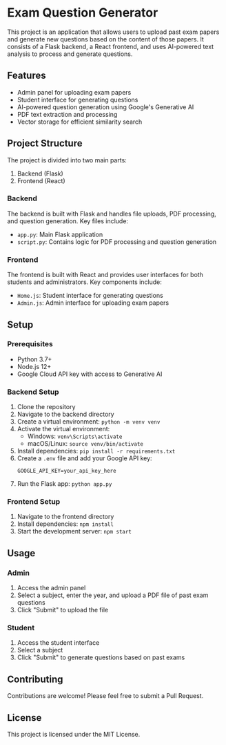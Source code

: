 # Exam Question Generator

This project is an application that allows users to upload past exam papers and generate new questions based on the content of those papers. It consists of a Flask backend, a React frontend, and uses AI-powered text analysis to process and generate questions.

## Features

- Admin panel for uploading exam papers
- Student interface for generating questions
- AI-powered question generation using Google's Generative AI
- PDF text extraction and processing
- Vector storage for efficient similarity search

## Project Structure

The project is divided into two main parts:

1. Backend (Flask)
2. Frontend (React)

### Backend

The backend is built with Flask and handles file uploads, PDF processing, and question generation. Key files include:

- `app.py`: Main Flask application
- `script.py`: Contains logic for PDF processing and question generation

### Frontend

The frontend is built with React and provides user interfaces for both students and administrators. Key components include:

- `Home.js`: Student interface for generating questions
- `Admin.js`: Admin interface for uploading exam papers

## Setup

### Prerequisites

- Python 3.7+
- Node.js 12+
- Google Cloud API key with access to Generative AI

### Backend Setup

1. Clone the repository
2. Navigate to the backend directory
3. Create a virtual environment: `python -m venv venv`
4. Activate the virtual environment:
   - Windows: `venv\Scripts\activate`
   - macOS/Linux: `source venv/bin/activate`
5. Install dependencies: `pip install -r requirements.txt`
6. Create a `.env` file and add your Google API key:
   ```
   GOOGLE_API_KEY=your_api_key_here
   ```
7. Run the Flask app: `python app.py`

### Frontend Setup

1. Navigate to the frontend directory
2. Install dependencies: `npm install`
3. Start the development server: `npm start`

## Usage

### Admin

1. Access the admin panel
2. Select a subject, enter the year, and upload a PDF file of past exam questions
3. Click "Submit" to upload the file

### Student

1. Access the student interface
2. Select a subject
3. Click "Submit" to generate questions based on past exams

## Contributing

Contributions are welcome! Please feel free to submit a Pull Request.

## License

This project is licensed under the MIT License.